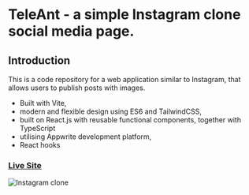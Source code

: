 # TeleAnt - a simple Instagram clone social media page.

## Introduction
This is a code repository for a web application similar to Instagram, that allows users to publish posts with images.
- Built with Vite,
- modern and flexible design using ES6 and TailwindCSS,
- built on React.js with reusable functional components, together with TypeScript
- utilising Appwrite development platform,
- React hooks


### [Live Site](https://teleant.maciejpastuszak.pl/)

![Instagram clone](https://ibb.co/Lh12tgPD)
